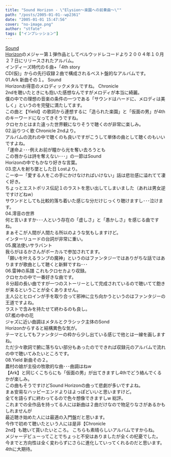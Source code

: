 ```yaml
---
title: "Sound Horizon - \"Elysion～楽園への前奏曲～\""
path: "/posts/2005-01-01--wp2361"
date: "2005-01-01 15:47:56"
cover: "no-image.png"
author: "stfate"
tags: ["インプレッション"]
---
```


<style type="text/css">
<!--
p {white-space: pre-wrap};
-->
</style>

<a href="http://sound-horizon.net/" target="_blank">Sound Horizon</a>のメジャー第１弾作品としてベルウッドレコードより２００４年１０月２７日にリリースされたアルバム。
インディーズ時代の６曲+「4th story CD(仮)」からの先行収録２曲で構成されるベスト盤的なアルバムです。
<span class="topics">01.Ark</span>
新曲その１。
Sound Horizonお得意のメロディックメタルですね。
Chronicle 2ndを聴いたときにも抱いた感想なんですがメロディが本当に綺麗。
僕の中での理想の音楽の条件の一つである「サウンドはハードに、メロディは美しく」というのを完璧に満たしてます。
この曲と【Yield】の歌詞から連想するに「造られた楽園」と「仮面の男」が4thのキーワードになってきそうですね。
クロセカとはまた違った世界観になりそうで聴くのが非常に楽しみ。
<span class="topics">02.辿りつく歌</span>
Chronicle 2ndより。
アルバムの流れの中で聴くのも良いですがこうして単体の曲として聴くのもいいですよね。
「運命よ･･･例えお前が瞳から光を奪い去ろうとも この唇からは詩を奪えない･･･」の一節はSound Horizonの中でもかなり好きな言葉。
<span class="topics">03.恋人を射ち墜とした日</span>
Lostより。
こーゆー「愛する人をこの手にかけなければいけない」話は悲壮感に溢れてて凄く好き。
ちょっとエストポリス伝記１のラストを思い出してしまいました（あれは男女逆ですけどねw）
サウンドとしても比較的落ち着いた感じな分だけじっくり聴けますし･･･泣けます。
<span class="topics">04.澪音の世界</span>
何と言いますか･･･人という存在の「虚しさ」と「愚かしさ」を感じる曲ですね。
まぁそこが人間が人間たる所以のような気もしますけど。
インターリュードの台詞が非常に重い。
<span class="topics">05.魔法使いサラバント</span>
我らがはるかさんがボーカルで参加されてます。
「願いを叶えるランプの魔神」というのはファンタジーではありがちな話ではありますが歌曲として聴くと新鮮ですね･･･
<span class="topics">06.雷神の系譜</span>
これもクロセカより収録。
クロセカの中で一番好きな曲です。
８分超の長い曲ですが一つのストーリーとして完成されているので聴いてて飽きが来るということが全くありません。
主人公とヒロインが手を取り合って邪神に立ち向かうというのはファンタジーの王道ですよね。
ラストで含みを持たせて終わるのも良し。
<span class="topics">07.檻の中の花</span>
ジャズに近い曲調はメタルとクラシック主体のSond Horizonからすると結構異色な気が。
テーマとしてもファンタジーの枠から少し出ている感じで他とは一線を画しますね。
ただ少々歌詞で腑に落ちない部分もあったのでできれば収録元のアルバムで流れの中で聴いてみたいところです。
<span class="topics">08.Yield</span>
新曲その２。
農村の娘が主役の牧歌的な曲･･･曲調はねw
【Ark】と同じくこちらにも「仮面の男」が出てきますし4thでどう絡んでくるかが楽しみ。
この曲もそうですけどSound Horizonの曲って悲劇が多いですよね。
まぁ安易なハッピーエンドよりはよっぽどいいと思いますけど。
全てを語らずに終わってるので色々想像できますしw
総評。
これまでの全作品を持ってる人には新曲は２曲だけなので物足りなさがあるかもしれませんが
最近聴き始めた人には最適の入門盤だと思います。
今作で初めて聴いたという人には是非【Chronicle 2nd】も聴いて貰いたいところ。
こちらも素晴らしいアルバムですからね。
メジャーデビューってことでちょっと不安はありましたが全くの杞憂でした。
今までと方向性は全く変わらずにさらに進化していってくれるのだと思います。
4thに大期待。
